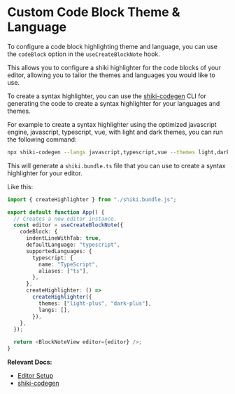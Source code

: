# Custom Code Block Theme & Language

To configure a code block highlighting theme and language, you can use the `codeBlock` option in the `useCreateBlockNote` hook.

This allows you to configure a shiki highlighter for the code blocks of your editor, allowing you to tailor the themes and languages you would like to use.

To create a syntax highlighter, you can use the [shiki-codegen](https://shiki.style/packages/codegen) CLI for generating the code to create a syntax highlighter for your languages and themes.

For example to create a syntax highlighter using the optimized javascript engine, javascript, typescript, vue, with light and dark themes, you can run the following command:

```bash
npx shiki-codegen --langs javascript,typescript,vue --themes light,dark --engine javascript --precompiled ./shiki.bundle.ts
```

This will generate a `shiki.bundle.ts` file that you can use to create a syntax highlighter for your editor.

Like this:

```ts
import { createHighlighter } from "./shiki.bundle.js";

export default function App() {
  // Creates a new editor instance.
  const editor = useCreateBlockNote({
    codeBlock: {
      indentLineWithTab: true,
      defaultLanguage: "typescript",
      supportedLanguages: {
        typescript: {
          name: "TypeScript",
          aliases: ["ts"],
        },
      },
      createHighlighter: () =>
        createHighlighter({
          themes: ["light-plus", "dark-plus"],
          langs: [],
        }),
    },
  });

  return <BlockNoteView editor={editor} />;
}
```

**Relevant Docs:**

- [Editor Setup](/docs/editor-basics/setup)
- [shiki-codegen](https://shiki.style/packages/codegen)

